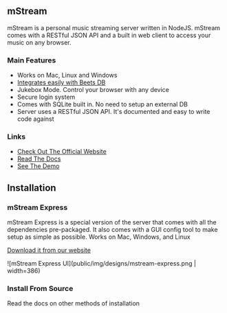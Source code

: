 ## mStream

mStream is a personal music streaming server written in NodeJS.  mStream comes with a RESTful JSON API and a built in web client to access your music on any browser.  

### Main Features

* Works on Mac, Linux and Windows
* [Integrates easily with Beets DB](https://github.com/beetbox/beets)
* Jukebox Mode.  Control your browser with any device
* Secure login system
* Comes with SQLite built in.  No need to setup an external DB
* Server uses a RESTful JSON API.  It's documented and easy to write code against

### Links

* [Check Out The Official Website](http://mstream.io/)
* [Read The Docs](docs/)
* [See The Demo](http://darncoyotes.mstream.io/)


## Installation

### mStream Express

mStream Express is a special version of the server that comes with all the dependencies pre-packaged. It also comes with a GUI config tool to make setup as simple as possible. Works on Mac, Windows, and Linux

[Download it from our website](http://www.mstream.io/mstream-express)

![mStream Express UI](public/img/designs/mstream-express.png | width=386)


### Install From Source

Read the docs on other methods of installation
